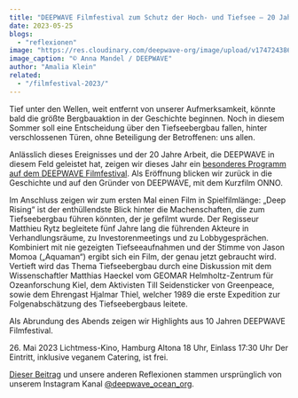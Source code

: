 ```yaml
---
title: "DEEPWAVE Filmfestival zum Schutz der Hoch- und Tiefsee – 20 Jahre DEEPWAVE"
date: 2023-05-25
blogs: 
  - "reflexionen"
image: "https://res.cloudinary.com/deepwave-org/image/upload/v1747243863/deepwave.org/Insta_Filmfestival_Ausschnitt.png"
image_caption: "© Anna Mandel / DEEPWAVE"
author: "Amalia Klein"
related: 
  - "/filmfestival-2023/"
---
```


Tief unter den Wellen, weit entfernt von unserer Aufmerksamkeit, könnte bald die größte Bergbauaktion in der Geschichte beginnen. Noch in diesem Sommer soll eine Entscheidung über den Tiefseebergbau fallen, hinter verschlossenen Türen, ohne Beteiligung der Betroffenen: uns allen.

Anlässlich dieses Ereignisses und der 20 Jahre Arbeit, die DEEPWAVE in diesem Feld geleistet hat, zeigen wir dieses Jahr ein [besonderes Programm auf dem DEEPWAVE Filmfestival](https://www.deepwave.org/filmfestival-2023/). Als Eröffnung blicken wir zurück in die Geschichte und auf den Gründer von DEEPWAVE, mit dem Kurzfilm ONNO.

Im Anschluss zeigen wir zum ersten Mal einen Film in Spielfilmlänge: „Deep Rising“ ist der enthüllendste Blick hinter die Machenschaften, die zum Tiefseebergbau führen könnten, der je gefilmt wurde. Der Regisseur Matthieu Rytz begleitete fünf Jahre lang die führenden Akteure in Verhandlungsräume, zu Investorenmeetings und zu Lobbygesprächen. Kombiniert mit nie gezeigten Tiefseeaufnahmen und der Stimme von Jason Momoa („Aquaman“) ergibt sich ein Film, der genau jetzt gebraucht wird. Vertieft wird das Thema Tiefseebergbau durch eine Diskussion mit dem Wissenschaftler Matthias Haeckel vom GEOMAR Helmholtz-Zentrum für Ozeanforschung Kiel, dem Aktivisten Till Seidensticker von Greenpeace, sowie dem Ehrengast Hjalmar Thiel, welcher 1989 die erste Expedition zur Folgenabschätzung des Tiefseebergbaus leitete.

Als Abrundung des Abends zeigen wir Highlights aus 10 Jahren DEEPWAVE Filmfestival.

26\. Mai 2023 Lichtmess-Kino, Hamburg Altona 18 Uhr, Einlass 17:30 Uhr Der Eintritt, inklusive veganem Catering, ist frei.

[Dieser Beitrag](https://www.instagram.com/p/CsrU4LKNoC2/) und unsere anderen Reflexionen stammen ursprünglich von unserem Instagram Kanal [@deepwave\_ocean\_org](https://www.instagram.com/deepwave_ocean_org/).
